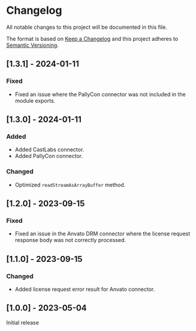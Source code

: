 # Changelog

All notable changes to this project will be documented in this file.

The format is based on [Keep a Changelog](http://keepachangelog.com/en/1.0.0/)
and this project adheres to [Semantic Versioning](http://semver.org/spec/v2.0.0.html).

## [1.3.1] - 2024-01-11

### Fixed

- Fixed an issue where the PallyCon connector was not included in the module exports.

## [1.3.0] - 2024-01-11

### Added

- Added CastLabs connector.
- Added PallyCon connector.

### Changed

- Optimized `readStreamAsArrayBuffer` method.

## [1.2.0] - 2023-09-15

### Fixed

- Fixed an issue in the Anvato DRM connector where the license request response body was not correctly processed.

## [1.1.0] - 2023-09-15

### Changed

- Added license request error result for Anvato connector.

## [1.0.0] - 2023-05-04

Initial release
